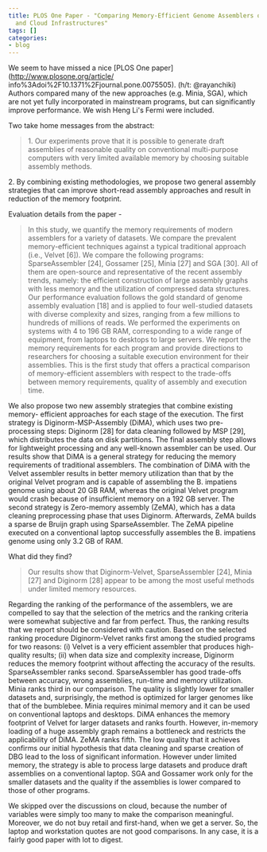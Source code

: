 ```yaml
---
title: PLOS One Paper - "Comparing Memory-Efficient Genome Assemblers on Stand-Alone
  and Cloud Infrastructures"
tags: []
categories:
- blog
---
```

We seem to have missed a nice [PLOS One paper](http://www.plosone.org/article/
info%3Adoi%2F10.1371%2Fjournal.pone.0075505). (h/t: @rayanchiki) Authors
compared many of the new approaches (e.g. Minia, SGA), which are not yet fully
incorporated in mainstream programs, but can significantly improve
performance. We wish Heng Li's Fermi were included.
<!--more-->

Two take home messages from the abstract:

> 1\. Our experiments prove that it is possible to generate draft assemblies
of reasonable quality on conventional multi-purpose computers with very
limited available memory by choosing suitable assembly methods.

2\. By combining existing methodologies, we propose two general assembly
strategies that can improve short-read assembly approaches and result in
reduction of the memory footprint.

Evaluation details from the paper -

> In this study, we quantify the memory requirements of modern assemblers for
a variety of datasets. We compare the prevalent memory-efficient techniques
against a typical traditional approach (i.e., Velvet [6]). We compare the
following programs: SparseAssembler [24], Gossamer [25], Minia [27] and SGA
[30]. All of them are open-source and representative of the recent assembly
trends, namely: the efficient construction of large assembly graphs with less
memory and the utilization of compressed data structures. Our performance
evaluation follows the gold standard of genome assembly evaluation [18] and is
applied to four well-studied datasets with diverse complexity and sizes,
ranging from a few millions to hundreds of millions of reads. We performed the
experiments on systems with 4 to 196 GB RAM, corresponding to a wide range of
equipment, from laptops to desktops to large servers. We report the memory
requirements for each program and provide directions to researchers for
choosing a suitable execution environment for their assemblies. This is the
first study that offers a practical comparison of memory-efficient assemblers
with respect to the trade-offs between memory requirements, quality of
assembly and execution time.

We also propose two new assembly strategies that combine existing memory-
efficient approaches for each stage of the execution. The first strategy is
Diginorm-MSP-Assembly (DiMA), which uses two pre-processing steps: Diginorm
[28] for data cleaning followed by MSP [29], which distributes the data on
disk partitions. The final assembly step allows for lightweight processing and
any well-known assembler can be used. Our results show that DiMA is a general
strategy for reducing the memory requirements of traditional assemblers. The
combination of DiMA with the Velvet assembler results in better memory
utilization than that by the original Velvet program and is capable of
assembling the B. impatiens genome using about 20 GB RAM, whereas the original
Velvet program would crash because of insufficient memory on a 192 GB server.
The second strategy is Zero-memory assembly (ZeMA), which has a data cleaning
preprocessing phase that uses Diginorm. Afterwards, ZeMA builds a sparse de
Bruijn graph using SparseAssembler. The ZeMA pipeline executed on a
conventional laptop successfully assembles the B. impatiens genome using only
3.2 GB of RAM.

What did they find?

> Our results show that Diginorm-Velvet, SparseAssembler [24], Minia [27] and
Diginorm [28] appear to be among the most useful methods under limited memory
resources.

Regarding the ranking of the performance of the assemblers, we are compelled
to say that the selection of the metrics and the ranking criteria were
somewhat subjective and far from perfect. Thus, the ranking results that we
report should be considered with caution. Based on the selected ranking
procedure Diginorm-Velvet ranks first among the studied programs for two
reasons: (i) Velvet is a very efficient assembler that produces high-quality
results; (ii) when data size and complexity increase, Diginorm reduces the
memory footprint without affecting the accuracy of the results.
SparseAssembler ranks second. SparseAssembler has good trade-offs between
accuracy, wrong assemblies, run-time and memory utilization. Minia ranks third
in our comparison. The quality is slightly lower for smaller datasets and,
surprisingly, the method is optimized for larger genomes like that of the
bumblebee. Minia requires minimal memory and it can be used on conventional
laptops and desktops. DiMA enhances the memory footprint of Velvet for larger
datasets and ranks fourth. However, in-memory loading of a huge assembly graph
remains a bottleneck and restricts the applicability of DiMA. ZeMA ranks
fifth. The low quality that it achieves confirms our initial hypothesis that
data cleaning and sparse creation of DBG lead to the loss of significant
information. However under limited memory, the strategy is able to process
large datasets and produce draft assemblies on a conventional laptop. SGA and
Gossamer work only for the smaller datasets and the quality if the assemblies
is lower compared to those of other programs.

We skipped over the discussions on cloud, because the number of variables were
simply too many to make the comparison meaningful. Moreover, we do not buy
retail and first-hand, when we get a server. So, the laptop and workstation
quotes are not good comparisons. In any case, it is a fairly good paper with
lot to digest.


